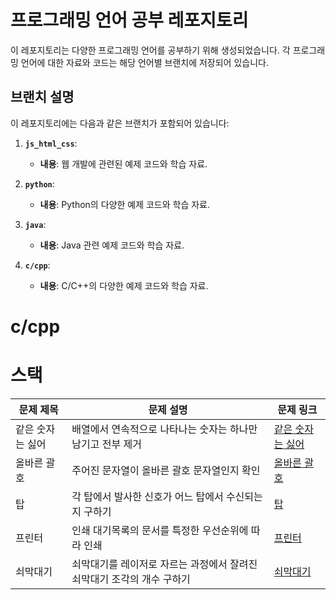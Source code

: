 # 프로그래밍 언어 공부 레포지토리

이 레포지토리는 다양한 프로그래밍 언어를 공부하기 위해 생성되었습니다. 각 프로그래밍 언어에 대한 자료와 코드는 해당 언어별 브랜치에 저장되어 있습니다.

## 브랜치 설명

이 레포지토리에는 다음과 같은 브랜치가 포함되어 있습니다:

1. **`js_html_css`**:
   - **내용**: 웹 개발에 관련된 예제 코드와 학습 자료.

2. **`python`**:
   - **내용**: Python의 다양한 예제 코드와 학습 자료.

3. **`java`**:
   - **내용**: Java 관련 예제 코드와 학습 자료.

4. **`c/cpp`**:
   - **내용**: C/C++의 다양한 예제 코드와 학습 자료.

# c/cpp 

# 스택

| 문제 제목 | 문제 설명 | 문제 링크 |
|-----------|-----------|-----------|
| 같은 숫자는 싫어 | 배열에서 연속적으로 나타나는 숫자는 하나만 남기고 전부 제거 | [같은 숫자는 싫어](https://programmers.co.kr/learn/courses/30/lessons/12906) |
| 올바른 괄호 | 주어진 문자열이 올바른 괄호 문자열인지 확인 | [올바른 괄호](https://programmers.co.kr/learn/courses/30/lessons/12909) |
| 탑 | 각 탑에서 발사한 신호가 어느 탑에서 수신되는지 구하기 | [탑](https://programmers.co.kr/learn/courses/30/lessons/42588) |
| 프린터 | 인쇄 대기목록의 문서를 특정한 우선순위에 따라 인쇄 | [프린터](https://programmers.co.kr/learn/courses/30/lessons/42587) |
| 쇠막대기 | 쇠막대기를 레이저로 자르는 과정에서 잘려진 쇠막대기 조각의 개수 구하기 | [쇠막대기](https://programmers.co.kr/learn/courses/30/lessons/42585) |
